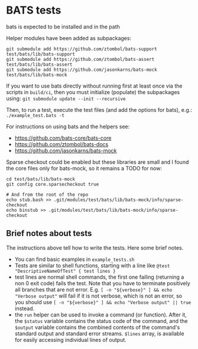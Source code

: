 # BATS tests

bats is expected to be installed and in the path

Helper modules have been added as subpackages:
```
git submodule add https://github.com/ztombol/bats-support test/bats/lib/bats-support
git submodule add https://github.com/ztombol/bats-assert test/bats/lib/bats-assert
git submodule add https://github.com/jasonkarns/bats-mock test/bats/lib/bats-mock
```
If you want to use bats directly without running first at least once via the scripts in `build/ci`, then you must 
initialize (populate) the subpackages using:
```git submodule update --init --recursive```

Then, to run a test, execute the test files (and add the options for bats), e.g.:
```./example_test.bats -t```

For instructions on using bats and the helpers see:
* https://github.com/bats-core/bats-core
* https://github.com/ztombol/bats-docs
* https://github.com/jasonkarns/bats-mock

Sparse checkout could be enabled but these libraries are small and I found the core files only for bats-mock, so it remains a TODO for now:
```
cd test/bats/lib/bats-mock
git config core.sparsecheckout true

# And from the root of the repo
echo stub.bash >> .git/modules/test/bats/lib/bats-mock/info/sparse-checkout
echo binstub >> .git/modules/test/bats/lib/bats-mock/info/sparse-checkout
```

## Brief notes about tests

The instructions above tell how to write the tests.
Here some brief notes.
* You can find basic examples in `example_tests.sh`
* Tests are similar to shell functions, starting with a line like
`@test "DescriptiveNameOfTest" { test lines }`
* test lines are normal shell commands, the first one failing (returning a non 0 exit code) fails the test. 
Note that you have to terminate positively all branches that are not error. 
E.g. `[ -n "${verbose}" ] && echo "Verbose output"` will fail if it is not verbose, which is not an error, so you should use 
  `[ -n "${verbose}" ] && echo "Verbose output" || true` instead. 
* the `run` helper can be used to invoke a command (or function). 
After it, the `$status` variable contains the status code of the command, 
and the `$output` variable contains the combined contents of the command's standard 
output and standard error streams. `$lines` array, is available for easily accessing individual lines of output.


